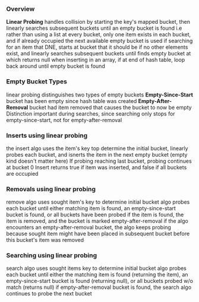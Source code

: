 ### Overview 
**Linear Probing**
	handles collision by starting the key's mapped bucket, then linearly searches subsequent buckets until an empty bucket is found 
		i.e rather than using a list at every bucket, only one item exists in each bucket, and if already occupied the next available empty bucket is used 
	if searching for an item that DNE, starts at bucket that it should be if no other elements exist, and linearly searches subsequent buckets until finds empty bucket at which returns null 
	when inserting in an array, if at end of hash table, loop back around until empty bucket is found 

### Empty Bucket Types 
linear probing distinguishes two types of empty buckets
**Empty-Since-Start**
	bucket has been empty since hash table was created 
**Empty-After-Removal**
	bucket had item removed that causes the bucket to now be empty 
Distinction important during searches, since searching only stops for empty-since-start, not for empty-after-removal 

### Inserts using linear probing 
the insert algo uses the item's key top determine the initial bucket, linearly probes each bucket, and isnerts the item in the next empty bucket (empty kind doesn't matter here)
If probing reaching last bucket, probing continues at bucket 0
Insert returns true if item was inserted, and false if all buckets are occupied 

### Removals using linear probing 
remove algo uses sought item's key to determine initial bucket
algo probes each bucket until either matching item is found, an empty-since-start bucket is found, or all buckets have been probed
if the item is found, the item is removed, and the bucket is marked empty-after-removal 
	if the algo encounters an empty-after-removal bucket, the algo keeps probing because sought item might have been placed in subsequent bucket before this bucket's item was removed 

### Searching using linear probing
search algo uses sought items key to determine initial bucket
algo probes each bucket until either the matching item is found (returning the item), an empty-since-start bucket is found (returning null), or all buckets probed w/o match (returns null)
if empty-after-removal bucket is found, the search algo continues to probe the next bucket 
